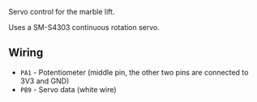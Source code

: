 Servo control for the marble lift.

Uses a SM-S4303 continuous rotation servo.

## Wiring

- `PA1` - Potentiometer (middle pin, the other two pins are connected to 3V3 and GND)
- `PB9` - Servo data (white wire)
